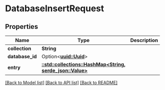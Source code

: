 # DatabaseInsertRequest

## Properties

Name | Type | Description | Notes
------------ | ------------- | ------------- | -------------
**collection** | **String** |  | 
**database_id** | Option<[**uuid::Uuid**](uuid::Uuid.md)> |  | [optional]
**entry** | [**::std::collections::HashMap<String, serde_json::Value>**](serde_json::Value.md) |  | 

[[Back to Model list]](../README.md#documentation-for-models) [[Back to API list]](../README.md#documentation-for-api-endpoints) [[Back to README]](../README.md)



